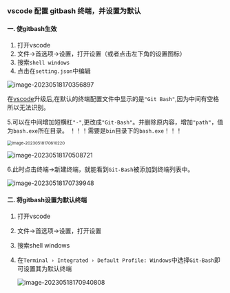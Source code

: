 ### vscode 配置 gitbash 终端，并设置为默认

#### 一. 使gitbash生效

1. 打开vscode
2. 文件->首选项->设置，打开设置（或者点击左下角的设置图标）
3. 搜索`shell windows`
4. 点击在`setting.json`中编辑

![image-20230518170356897](C:\Users\Administrator\AppData\Roaming\Typora\typora-user-images\image-20230518170356897.png)

在[vscode](https://so.csdn.net/so/search?q=vscode&spm=1001.2101.3001.7020)升级后,在默认的终端配置文件中显示的是`"Git Bash"`,因为中间有空格所以无法识别。

5.可以在中间增加短横杠`"-"`,更改成`"Git-Bash"`。并删除原内容，增加`"path"`，值为`bash.exe`所在目录。
！！！需要是`bin`目录下的`bash.exe`！！！

<img src="C:\Users\Administrator\AppData\Roaming\Typora\typora-user-images\image-20230518170610220.png" alt="image-20230518170610220" style="zoom:67%;" />



![image-20230518170508721](C:\Users\Administrator\AppData\Roaming\Typora\typora-user-images\image-20230518170508721.png)



6.此时点击终端->新建终端，就能看到`Git-Bash`被添加到终端列表中。

![image-20230518170739948](C:\Users\Administrator\AppData\Roaming\Typora\typora-user-images\image-20230518170739948.png)

#### 二. 将gitbash设置为默认终端

1. 打开vscode

2. 文件->首选项->设置，打开设置

3. 搜索shell windows

4. 在`Terminal › Integrated › Default Profile: Windows`中选择`Git-Bash`即可设置其为默认终端

   ![image-20230518170940808](C:\Users\Administrator\AppData\Roaming\Typora\typora-user-images\image-20230518170940808.png)